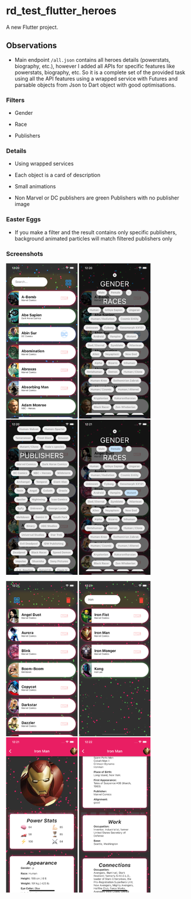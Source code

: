 # rd_test_flutter_heroes

A new Flutter project.

## Observations

* Main endpoint `/all.json` contains all heroes details (powerstats, biography, etc.), however I added all APIs for specific features like powerstats, biography, etc. So it is a complete set of the provided task using all the API features using a wrapped service with Futures and parsable objects from Json to Dart object with good optimisations.

### Filters

- Gender

- Race

- Publishers

### Details

- Using wrapped services

- Each object is a card of description

- Small animations

- Non Marvel or DC publishers are green Publishers with no publisher image


### Easter Eggs

- If you make a filter and the result contains only specific publishers, background animated particles will match filtered publishers only


### Screenshots

<p float="left">
    <img src="flutter_01.png" width="195px" height="422px">
    <img src="flutter_02.png" width="195px" height="422px">
    <img src="flutter_03.png" width="195px" height="422px">
    <img src="flutter_04.png" width="195px" height="422px">
</p>

<p float="left">
    <img src="flutter_05.png" width="195px" height="422px">
    <img src="flutter_06.png" width="195px" height="422px">
    <img src="flutter_07.png" width="195px" height="422px">
    <img src="flutter_08.png" width="195px" height="422px">
</p>